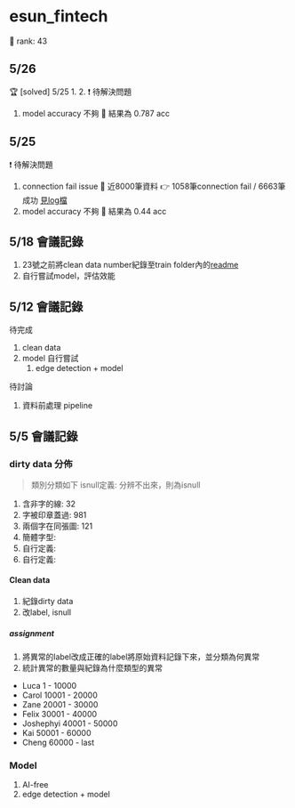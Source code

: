 # esun_fintech


:rocket: rank: 43


## 5/26
:trophy: [solved] 5/25 1. 2.
:exclamation: 待解決問題
1. model accuracy 不夠 :dash:  結果為 0.787 acc


## 5/25
:exclamation: 待解決問題

1. connection fail issue :dash:  近8000筆資料 :point_right: 1058筆connection fail / 6663筆成功 [見log檔](https://docs.google.com/spreadsheets/d/1MOVoaUy45of2n_W1WR_OtxHR-_iFLVQtZrdvdR8Zoqg/edit#gid=244301917)
2. model accuracy 不夠 :dash:  結果為 0.44 acc


## 5/18 會議記錄
1. 23號之前將clean data number紀錄至train folder內的[readme](https://github.com/oceanchad/esun_fintech/tree/main/train#label%E5%88%86%E9%A1%9E)
2. 自行嘗試model，評估效能

## 5/12 會議記錄

待完成
1. clean data
2. model 自行嘗試
   1. edge detection + model

待討論
1. 資料前處理 pipeline

## 5/5 會議記錄

### dirty data 分佈
> 類別分類如下
> isnull定義: 分辨不出來，則為isnull
1. 含非字的線: 32
2. 字被印章蓋過: 981
3. 兩個字在同張圖: 121
4. 簡體字型:
5. 自行定義:
6. 自行定義:

#### Clean data

1. 紀錄dirty data
2. 改label, isnull

##### assignment
1. 將異常的label改成正確的label將原始資料記錄下來，並分類為何異常
2. 統計異常的數量與紀錄為什麼類型的異常

* Luca 1 - 10000
* Carol 10001 - 20000
* Zane 20001 - 30000
* Felix 30001 - 40000
* Joshephyi 40001 - 50000
* Kai 50001 - 60000
* Cheng 60000 - last

### Model 
1. AI-free
2. edge detection + model
